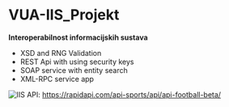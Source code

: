 # VUA-IIS_Projekt
 <b>Interoperabilnost informacijskih sustava</b></br>
   <ul>
    <li>XSD and RNG Validation</li>
    <li>REST Api with using security keys</li>
    <li>SOAP service with entity search</li>
    <li>XML-RPC service app</li>
   </ul>


![IIS](https://user-images.githubusercontent.com/61901937/178829559-f3bebe5b-617d-4a66-90fd-96df1e323efa.JPG)
API: https://rapidapi.com/api-sports/api/api-football-beta/

